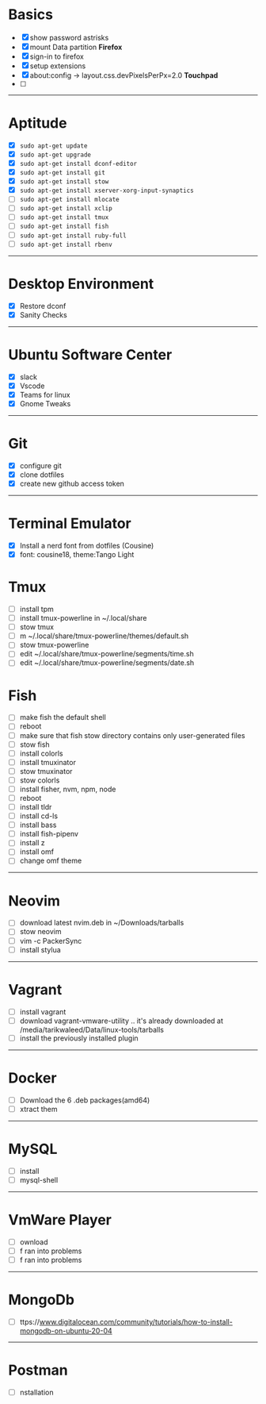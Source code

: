 # Basics
- [x] show password astrisks
- [x] mount Data partition
**Firefox**
- [x] sign-in to firefox
- [x] setup extensions
- [x] about:config -> layout.css.devPixelsPerPx=2.0
**Touchpad**
- [ ] 

---
# Aptitude
- [x] `sudo apt-get update`
- [x] `sudo apt-get upgrade`
- [x] `sudo apt-get install dconf-editor`
- [x] `sudo apt-get install git`
- [x] `sudo apt-get install stow`
- [x] `sudo apt-get install xserver-xorg-input-synaptics`
- [ ] `sudo apt-get install mlocate`
- [ ] `sudo apt-get install xclip`
- [ ] `sudo apt-get install tmux`
- [ ] `sudo apt-get install fish`
- [ ] `sudo apt-get install ruby-full`
- [ ] `sudo apt-get install rbenv`
---
# Desktop Environment
- [x] Restore dconf 
- [x] Sanity Checks
---
# Ubuntu Software Center
- [x] slack
- [x] Vscode
- [x] Teams for linux
- [x] Gnome Tweaks

---
# Git
- [x] configure git
- [x] clone dotfiles
- [x] create new github access token
---
# Terminal Emulator
- [x] Install a nerd font from dotfiles (Cousine)
- [x] font: cousine18, theme:Tango Light
# Tmux
- [ ] install tpm
- [ ] install tmux-powerline in ~/.local/share
- [ ] stow tmux
- [ ] m ~/.local/share/tmux-powerline/themes/default.sh
- [ ] stow tmux-powerline
- [ ] edit ~/.local/share/tmux-powerline/segments/time.sh
- [ ] edit ~/.local/share/tmux-powerline/segments/date.sh
# Fish
- [ ] make fish the default shell
- [ ] reboot
- [ ] make sure that fish stow directory contains only user-generated files
- [ ] stow fish
- [ ] install colorls
- [ ] install tmuxinator
- [ ] stow tmuxinator
- [ ] stow colorls
- [ ] install fisher, nvm, npm, node
- [ ] reboot
- [ ] install tldr
- [ ] install cd-ls
- [ ] install bass
- [ ] install fish-pipenv
- [ ] install z 
- [ ] install omf
- [ ] change omf theme
---
# Neovim
- [ ] download latest nvim.deb in ~/Downloads/tarballs
- [ ] stow neovim
- [ ] vim -c PackerSync
- [ ] install stylua
---
# Vagrant
- [ ] install vagrant
- [ ] download vagrant-vmware-utility .. it's already downloaded at /media/tarikwaleed/Data/linux-tools/tarballs
- [ ] install the previously installed plugin
---
# Docker
- [ ] Download the 6 .deb packages(amd64)
- [ ] xtract them
---
# MySQL
- [ ] install
- [ ] mysql-shell
---
# VmWare Player
- [ ] ownload
- [ ] f ran into problems
- [ ] f ran into problems
---
# MongoDb
- [ ] ttps://www.digitalocean.com/community/tutorials/how-to-install-mongodb-on-ubuntu-20-04
---
# Postman
- [ ] nstallation